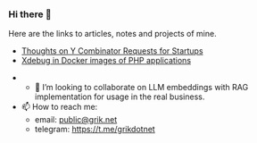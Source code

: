 ### Hi there 👋

Here are the links to articles, notes and projects of mine.

* [Thoughts on Y Combinator Requests for Startups](Thoughts%20on%20Y%20Combinator%20Requests%20for%20Startups.html)
* [Xdebug in Docker images of PHP applications](Xdebug%20in%20Docker%20images%20of%20PHP%20applications.html)

- - 👯 I’m looking to collaborate on LLM embeddings with RAG implementation for usage in the real business.
- 📫 How to reach me: 
	- email: public@grik.net
	- telegram: https://t.me/grikdotnet

